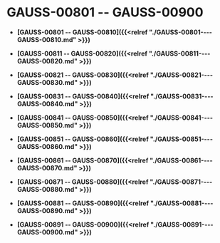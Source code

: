 # GAUSS-00801 -- GAUSS-00900<a name="ZH-CN_TOPIC_0302073722"></a>

-   **[GAUSS-00801 -- GAUSS-00810]({{<relref "./GAUSS-00801----GAUSS-00810.md" >}})**

-   **[GAUSS-00811 -- GAUSS-00820]({{<relref "./GAUSS-00811----GAUSS-00820.md" >}})**

-   **[GAUSS-00821 -- GAUSS-00830]({{<relref "./GAUSS-00821----GAUSS-00830.md" >}})**

-   **[GAUSS-00831 -- GAUSS-00840]({{<relref "./GAUSS-00831----GAUSS-00840.md" >}})**

-   **[GAUSS-00841 -- GAUSS-00850]({{<relref "./GAUSS-00841----GAUSS-00850.md" >}})**

-   **[GAUSS-00851 -- GAUSS-00860]({{<relref "./GAUSS-00851----GAUSS-00860.md" >}})**

-   **[GAUSS-00861 -- GAUSS-00870]({{<relref "./GAUSS-00861----GAUSS-00870.md" >}})**

-   **[GAUSS-00871 -- GAUSS-00880]({{<relref "./GAUSS-00871----GAUSS-00880.md" >}})**

-   **[GAUSS-00881 -- GAUSS-00890]({{<relref "./GAUSS-00881----GAUSS-00890.md" >}})**

-   **[GAUSS-00891 -- GAUSS-00900]({{<relref "./GAUSS-00891----GAUSS-00900.md" >}})**
